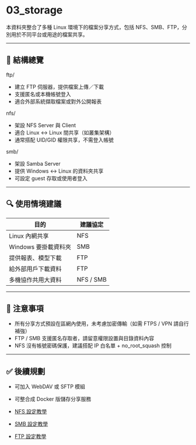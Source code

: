 # 03_storage
本資料夾整合了多種 Linux 環境下的檔案分享方式，包括 NFS、SMB、FTP，分別用於不同平台或用途的檔案共享。

---

## 📂 結構總覽

ftp/
  - 建立 FTP 伺服器，提供檔案上傳／下載
  - 支援匿名或本機帳號登入
  - 適合外部系統擷取檔案或對外公開報表

nfs/
  - 架設 NFS Server 與 Client
  - 適合 Linux ↔ Linux 間共享（如叢集架構）
  - 通常搭配 UID/GID 權限共享，不需登入帳號

smb/
  - 架設 Samba Server
  - 提供 Windows ↔ Linux 的資料夾共享
  - 可設定 guest 存取或使用者登入

---

## 🔍 使用情境建議

| 目的             | 建議協定 |
|------------------|-----------|
| Linux 內網共享     | NFS       |
| Windows 要掛載資料夾 | SMB       |
| 提供報表、模型下載 | FTP       |
| 給外部用戶下載資料 | FTP       |
| 多機協作共用大資料 | NFS / SMB |

---

## 🚧 注意事項

- 所有分享方式預設在區網內使用，未考慮加密傳輸（如需 FTPS / VPN 請自行補強）
- FTP / SMB 支援匿名存取者，請留意權限設置與目錄資料內容
- NFS 沒有帳號密碼保護，建議搭配 IP 白名單 + no_root_squash 控制

---

## ✅ 後續規劃

- 可加入 WebDAV 或 SFTP 模組
- 可整合成 Docker 版儲存分享服務

- [NFS 設定教學](./nfs/server/00_reminder.md)
- [SMB 設定教學](./smb/00_reminder.md)
- [FTP 設定教學](./ftp/00_reminder.md)
